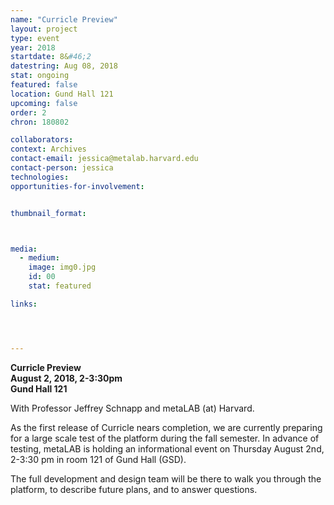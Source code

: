 ```yaml
---
name: "Curricle Preview"
layout: project
type: event
year: 2018
startdate: 8&#46;2
datestring: Aug 08, 2018
stat: ongoing
featured: false
location: Gund Hall 121
upcoming: false
order: 2
chron: 180802

collaborators:
context: Archives
contact-email: jessica@metalab.harvard.edu
contact-person: jessica
technologies: 
opportunities-for-involvement:


thumbnail_format:



media:
  - medium:
    image: img0.jpg
    id: 00
    stat: featured

links:




---
```

**Curricle Preview<br />
August 2, 2018, 2-3:30pm<br />
Gund Hall 121**

With Professor Jeffrey Schnapp and metaLAB (at) Harvard.

As the first release of Curricle nears completion,  we are currently preparing for a large scale test of the platform during the fall semester. In advance of testing, metaLAB is holding an informational event on Thursday August 2nd, 2-3:30 pm in room 121 of Gund Hall (GSD).

The full development and design team will be there to walk you through the platform, to describe future plans, and to answer questions.